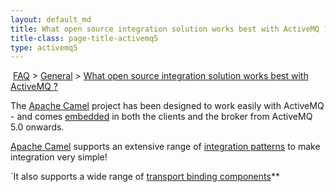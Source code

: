 ```yaml
---
layout: default_md
title: What open source integration solution works best with ActiveMQ ? 
title-class: page-title-activemq5
type: activemq5
---
```


 [FAQ](faq) > [General](general) > [What open source integration solution works best with ActiveMQ ?](what-open-source-integration-solution-works-best-with-activemq-)


The [Apache Camel](http://camel.apache.org) project has been designed to work easily with ActiveMQ - and comes [embedded](http://activemq.apache.org/camel/how-does-camel-work-with-activemq.html) in both the clients and the broker from ActiveMQ 5.0 onwards.

[Apache Camel](http://camel.apache.org) supports an extensive range of [integration patterns](http://camel.apache.orgFeatures/enterprise-integration-patterns) to make integration very simple!

`It also supports a wide range of [transport binding components](http://camel.apache.org/components.html)**

